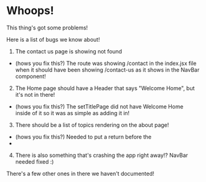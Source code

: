 # Whoops!

This thing's got some problems!

Here is a list of bugs we know about!

1. The contact us page is showing not found

- (hows you fix this?) The route was showing /contact in the index.jsx file when it should have been showing /contact-us as it shows in the NavBar component!

2. The Home page should have a Header that says "Welcome Home", but it's not in there!

- (hows you fix this?) The setTitlePage did not have Welcome Home inside of it so it was as simple as adding it in!

3. There should be a list of topics rendering on the about page!

- (hows you fix this?) Needed to put a return before the <li>

4. There is also something that's crashing the app right away!?
   NavBar needed fixed :)

There's a few other ones in there we haven't documented!
